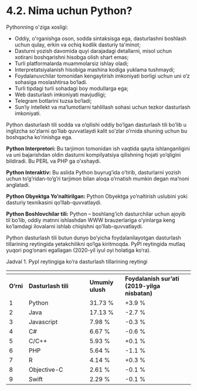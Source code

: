 # 4.2. Nima uchun Python?

Pythonning o'ziga xosligi:

* Oddiy, o'rganishga oson, sodda sintaksisga ega, dasturlashni boshlash uchun qulay, erkin va ochiq kodlik dasturiy ta'minot;
* Dasturni yozish davomida quyi darajadagi detallarni, misol uchun xotirani boshqarishni hisobga olish shart emas;
* Turli platformalarda muammolarsiz ishlay oladi;
* Interpretatsiyalanish hisobiga mashina kodiga yuklama tushmaydi;
* Foydalanuvchilar tomonidan kengaytirish imkoniyati borligi uchun uni o‘z sohasiga moslashtirsa bo‘ladi.
* Turli tipdagi turli sohadagi boy modullarga ega;
* Web dasturlash imkoniyati mavjudligi;
* Telegram botlarini tuzsa bo‘ladi;
* Sun‘iy intellekt va ma‘lumotlarni tahlillash sohasi uchun tezkor dasturlash imkoniyati.

Python dasturlash tili sodda va o’qilishi oddiy bo’lgan dasturlash tili bo’lib u inglizcha so’zlarni qo’llab quvvatlaydi kalit so’zlar o’rnida shuning uchun bu boshqacha ko’rinishga ega.

**Python Interpretori:** Bu tarjimon tomonidan ish vaqtida qayta ishlanganligini va uni bajarishdan oldin dasturni kompilyatsiya qilishning hojati yo’qligini bildiradi. Bu PERL va PHP ga o’xshaydi.

**Python Interaktiv:** Bu aslida Python buyrug’ida o’tirib, dasturlarni yozish uchun to’g’ridan-to’g’ri tarjimon bilan aloqa o’rnatish mumkin degan ma’noni anglatadi.

**Python Obyektga Yo’naltirilgan:** Python Obyektga yo’naltirish uslubini yoki dasturiy texnikasini qo’llab-quvvatlaydi.

**Python Boshlovchilar tili:** Python – boshlang’ich dasturchilar uchun ajoyib til bo’lib, oddiy matnni ishlashdan WWW brauzerlariga o’yinlarga keng ko’lamdagi ilovalarni ishlab chiqishni qo’llab-quvvatlaydi.

Python dasturlash tili butun dunyo bo‘yicha foydalanilayotgan dasturlash tillarining reytingida yetakchilikni qo‘lga kiritmoqda. PyPl reytingida mutlaq yuqori pog‘onani egallagan (2020-yil iyul oyi holatiga ko‘ra).

Jadval 1. Pypl reytingiga ko’ra dasturlash tillarining reytingi

<table data-header-hidden><thead><tr><th></th><th width="150"></th><th></th><th></th></tr></thead><tbody><tr><td><strong>O‘rni</strong></td><td><strong>Dasturlash tili</strong></td><td><strong>Umumiy ulush</strong></td><td><strong>Foydalanish sur’ati (2019-yilga nisbatan)</strong></td></tr><tr><td>1</td><td>Python</td><td>31.73 %</td><td>+3.9 %</td></tr><tr><td>2</td><td>Java</td><td>17.13 %</td><td>-2.7 %</td></tr><tr><td>3</td><td>Javascript</td><td>7.98 %</td><td>-0.3 %</td></tr><tr><td>4</td><td>C#</td><td>6.67 %</td><td>-0.6 %</td></tr><tr><td>5</td><td>C/C++</td><td>5.93 %</td><td>+0.1 %</td></tr><tr><td>6</td><td>PHP</td><td>5.64 %</td><td>-1.1 %</td></tr><tr><td>7</td><td>R</td><td>4.14 %</td><td>+0.3 %</td></tr><tr><td>8</td><td>Objective-C</td><td>2.61 %</td><td>-0.1 %</td></tr><tr><td>9</td><td>Swift</td><td>2.29 %</td><td>-0.1 %</td></tr></tbody></table>

